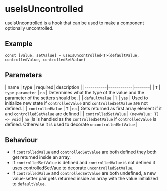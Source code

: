 # useIsUncontrolled

useIsUncontrolled is a hook that can be used to make a component optionally uncontrolled.

## Example

 `const [value, setValue] = useIsUncontrolled<T>(defaultValue, controlledValue, controlledSetValue)`

## Parameters

  | name | type | required| description |
  |-----------|------------|--------|
  | `T` | `type parameter` | `no` | Determines what the type of the value and the parameter of the setters should be.  | 
  | `defaultValue` | `T` | `yes` | Used to initialize new state if `controlledValue` and `controlledSetValue` are not defined.  |
  | `controlledValue` | `T` | `no` | Gets returned as first array element if it and `controlledSetValue` are defined |
  | `controlledSetValue` | `(newValue: T) => void` | `no` |Is is handled as the `controlledSetValue`  if `controlledValue` is defined. Otherwise it is used to decorate `uncontrolledSetValue` |


## Behaviour
- If `controlledValue` and `controlledSetValue` are both defined they both get returned inside an array. 
- If `controlledSetValue` is defined and `controlledValue` is not defined it uses controlledSetVaue to decorate `uncontrolledSetValue`.
- If `controlledValue` and `controlledSetValue` are both undefined, a new value-setter pair gets returned inside an array with the value initialized to `defaultValue`.